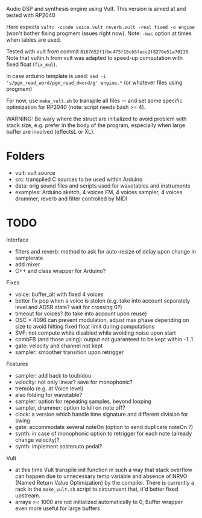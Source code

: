 
Audio DSP and synthesis engine using Vult. This version is aimed at and tested with RP2040

Here expects `vultc -ccode voice.vult reverb.vult -real fixed -o engine ` (won't bother fixing progmem issues right now). Note: `-mac` option at times when tables are used.

Tested with vult from commit `8167652f1fbc475f18cb5fecc2f8276e51a70238`. Note that vultin.h from vult was adapted to speed-up computation with fixed float (`fix_mul`).

In case arduino template is used: `sed -i 's/pgm_read_word/pgm_read_dword/g' engine.*` (or whatever files using progmem)

For now, use `make_vult.sh` to transpile all files -- and set some specific optimization for RP2040 (note: script needs bash >= 4).

WARNING: Be wary where the struct are initialized to avoid problem with stack size, e.g. prefer in the body of the program, especially when large buffer are involved (effectsL or XL).

# Folders

- vult: vult source
- src: transpiled C sources to be used within Arduino
- data: orig sound files and scripts used for wavetables and instruments
- examples: Arduino sketch, 4 voices FM, 4 voices sampler, 4 voices drummer, reverb and filter controlled by MIDI

# TODO

Interface

- filters and reverb: method to ask for auto-resize of delay upon change in samplerate
- add mixer
- C++ and class wrapper for Arduino?

Fixes

- voice: buffer_alt with fixed 4 voices
- better fix pop when a voice is stolen (e.g. take into account separately level and ADSR state? wait for crossing 0?)
- timeout for voices? (to take into account upon reuse)
- OSC > 4096 can prevent modulation, adjust max phase depending on size to avoid hitting fixed float limit during computations
- SVF: not compute while disabled while avoiding noise upon start
- combFB (and those using): output not guaranteed to be kept within -1..1
- gate: velocity and channel not kept
- sampler: smoother transition upon retrigger

Features

- sampler: add back to toubidou
- velocity: not only linear? save for monophonic?
- tremolo (e.g. at Voice level)
- also folding for wavetable?
- sampler: option for repeating samples, beyond looping
- sampler, drummer: option to kill on note off?
- clock: a version which handle time signature and different division for swing
- gate: accommodate several noteOn (option to send duplicate noteOn ?)
- synth: in case of monophonic option to retrigger for each note (already change velocity)?
- synth: implement sostenuto pedal?

Vult

- at this time Vult transpile init function in such a way that stack overflow can happen due to unnecessary temp variable and absence of NRVO (Named Return Value Optimization) by the compiler. There is currently a rack in the `make_vult.sh` script to circumvent that, it'd better fixed upstream.
- arrays >= 1000 are not initialized automatically to 0, Buffer wrapper even more useful for large buffers
